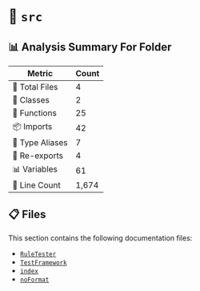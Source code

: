 # 📁 `src`

## 📊 Analysis Summary For Folder

| Metric | Count |
|--------|-------|
| 📁 Total Files | 4 |
| 🧱 Classes | 2 |
| 🔧 Functions | 25 |
| 📦 Imports | 42 |
| 📑 Type Aliases | 7 |
| 🔄 Re-exports | 4 |
| 📊 Variables | 61 |
| 🔢 Line Count | 1,674 |


## 📋 Files

This section contains the following documentation files:

- [`RuleTester`](./RuleTester.md)
- [`TestFramework`](./TestFramework.md)
- [`index`](./index.md)
- [`noFormat`](./noFormat.md)